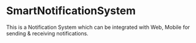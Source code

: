 # SmartNotificationSystem
This is a Notification System which can be integrated with Web, Mobile for sending &amp; receiving notifications. 
